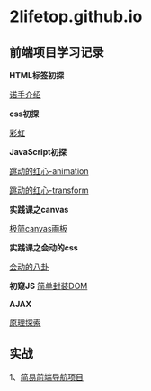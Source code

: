 # 2lifetop.github.io
## 前端项目学习记录
**HTML标签初探**

[诺手介绍](https://2lifetop.github.io/html/index.html)

**css初探**

[彩虹](https://2lifetop.github.io/rainbow/index.html)

**JavaScript初探**

[跳动的红心-animation](https://2lifetop.github.io/css-heart/animation/index.html)

[跳动的红心-transform](https://2lifetop.github.io/css-heart/transform/index.html)

**实践课之canvas**

[极简canvas画板](https://2lifetop.github.io/canvas/index.html)

**实践课之会动的css**

[会动的八卦](https://2lifetop.github.io/bagua/src/index.html)

**初窥JS**
[简单封装DOM](https://github.com/2lifetop/2lifetop.github.io/tree/main/dom-demo)

**AJAX**

[原理探索](https://2lifetop.github.io/ajax-1/public/index.html)

## 实战

1、[简易前端导航项目](https://2lifetop.github.io/nav/index.html)

